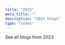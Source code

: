 ```yaml
---
title: "2023"
meta_title: ""
description: "2023 blogs"
type: "index"
---
```

See all blogs from 2023
